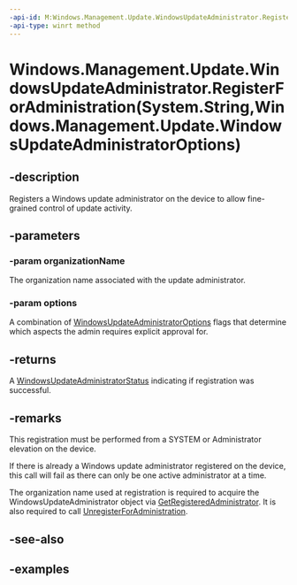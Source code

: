 ```yaml
---
-api-id: M:Windows.Management.Update.WindowsUpdateAdministrator.RegisterForAdministration(System.String,Windows.Management.Update.WindowsUpdateAdministratorOptions)
-api-type: winrt method
---
```


# Windows.Management.Update.WindowsUpdateAdministrator.RegisterForAdministration(System.String,Windows.Management.Update.WindowsUpdateAdministratorOptions)

<!--
public static Windows.Management.Update.WindowsUpdateAdministratorStatus RegisterForAdministration (string organizationName, Windows.Management.Update.WindowsUpdateAdministratorOptions options);
-->


## -description
Registers a Windows update administrator on the device to allow fine-grained control of update activity.

## -parameters

### -param organizationName
The organization name associated with the update administrator.

### -param options
A combination of [WindowsUpdateAdministratorOptions](./windowsupdateadministratoroptions.md) flags that determine which aspects the admin requires explicit approval for.

## -returns
A [WindowsUpdateAdministratorStatus](./windowsupdateadministratorstatus.md) indicating if registration was successful.

## -remarks
This registration must be performed from a SYSTEM or Administrator elevation on the device.

If there is already a Windows update administrator registered on the device, this call will fail as there can only be one active administrator at a time.

The organization name used at registration is required to acquire the WindowsUpdateAdministrator object via [GetRegisteredAdministrator](./windowsupdateadministrator_getregisteredadministrator_1823331721.md). It is also required to call [UnregisterForAdministration](./windowsupdateadministrator_unregisterforadministration_1234576495.md).

## -see-also

## -examples



